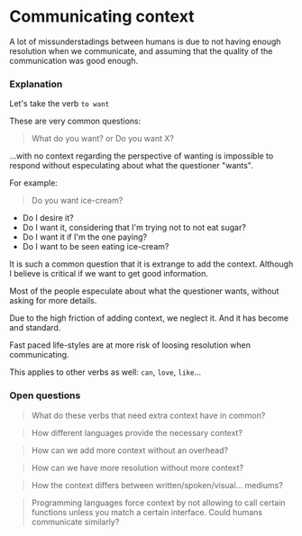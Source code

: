# Communicating context

A lot of missunderstadings between humans is due to not having enough resolution when we communicate, and assuming that the quality of the communication was good enough.

### Explanation
Let's take the verb `to want`

These are very common questions:

> What do you want?  or  Do you want X?

...with no context regarding the perspective of wanting is impossible to respond without especulating about what the questioner "wants".

For example:
> Do you want ice-cream?

- Do I desire it?
- Do I want it, considering that I'm trying not to not eat sugar?
- Do I want it if I'm the one paying?
- Do I want to be seen eating ice-cream?

It is such a common question that it is extrange to add the context. Although I believe is critical if we want to get good information.

Most of the people especulate about what the questioner wants, without asking for more details. 

Due to the high friction of adding context, we neglect it. And it has become and standard.

Fast paced life-styles are at more risk of loosing resolution when communicating.

This applies to other verbs as well: `can`, `love`, `like`...


### Open questions
> What do these verbs that need extra context have in common?

> How different languages provide the necessary context?

> How can we add more context without an overhead?

> How can we have more resolution without more context?

> How the context differs between written/spoken/visual... mediums?

> Programming languages force context by not allowing to call certain functions unless you match a certain interface. Could humans communicate similarly?
